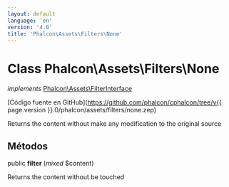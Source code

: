 ```yaml
---
layout: default
language: 'en'
version: '4.0'
title: 'Phalcon\Assets\Filters\None'
---
```


# Class **Phalcon\Assets\Filters\None**

*implements* [Phalcon\Assets\FilterInterface](Phalcon_Assets_FilterInterface)

[Código fuente en GitHub](https://github.com/phalcon/cphalcon/tree/v{{ page.version }}.0/phalcon/assets/filters/none.zep)

Returns the content without make any modification to the original source

## Métodos

public **filter** (*mixed* $content)

Returns the content without be touched